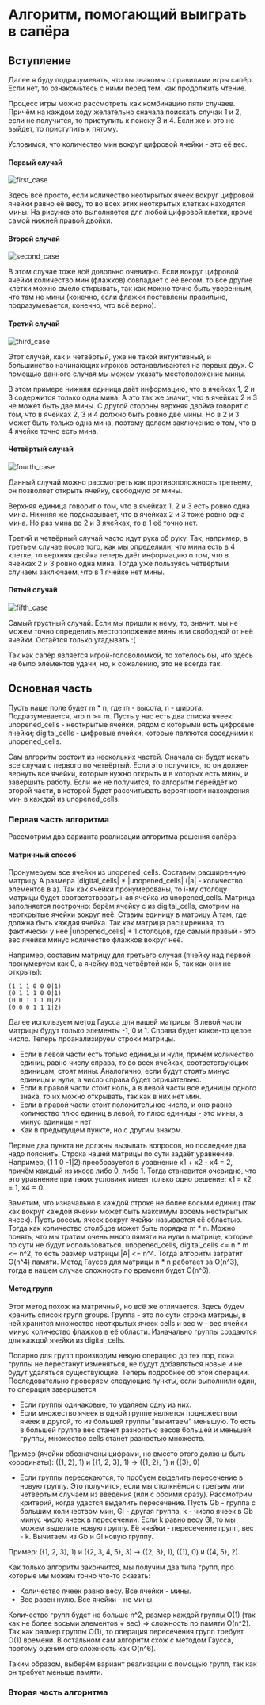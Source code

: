 # Алгоритм, помогающий выиграть в сапёра
## Вступление
Далее я буду подразумевать, что вы знакомы с правилами игры сапёр. Если нет, то ознакомьтесь с ними перед тем, как продолжить чтение.

Процесс игры можно рассмотреть как комбинацию пяти случаев. Причём на каждом ходу желательно сначала поискать случаи 1 и 2, если не получится, то приступить
к поиску 3 и 4. Если же и это не выйдет, то приступить к пятому. 

Условимся, что количество мин вокруг цифровой ячейки - это её вес.
#### Первый случай
![first_case](docs/assets/1.png)

Здесь всё просто, если количество неоткрытых ячеек вокруг цифровой ячейки равно её весу, то во всех этих неоткрытых клетках находятся мины.
На рисунке это выполняется для любой цифровой клетки, кроме самой нижней правой двойки.
#### Второй случай
![second_case](docs/assets/2.png)

В этом случае тоже всё довольно очевидно. Если вокруг цифровой ячейки количество мин (флажков) совпадает с её весом, то все другие клетки можно смело открывать, 
так как можно точно быть уверенным, что там не мины (конечно, если флажки поставлены правильно, подразумевается, конечно, что всё верно).

#### Третий случай
![third_case](docs/assets/3.png)

Этот случай, как и четвёртый, уже не такой интуитивный, и большинство начинающих игроков останавливаются на первых двух. 
С помощью данного случая мы можем указать местоположение мины.

В этом примере нижняя единица даёт информацию, что в ячейках 1, 2 и 3 содержится только одна мина. А это так же значит, что в ячейках 2 и 3 не может быть
две мины. С другой стороны верхняя двойка говорит о том, что в ячейках 2, 3 и 4 должно быть ровно две мины. Но в 2 и 3 может быть только одна мина, 
поэтому делаем заключение о том, что в 4 ячейке точно есть мина. 
#### Четвёртый случай
![fourth_case](docs/assets/4.png)

Данный случай можно рассмотреть как противоположность третьему, он позволяет открыть ячейку, свободную от мины.

Верхняя единица говорит о том, что в ячейках 1, 2 и 3 есть ровно одна мина. Нижняя же подсказывает, что в ячейках 2 и 3 тоже ровно одна мина.
Но раз мина во 2 и 3 ячейках, то в 1 её точно нет.

Третий и четвёрный случай часто идут рука об руку. Так, например, в третьем случае после того, как мы определили, что мина есть в 4 клетке, то верхняя двойка
теперь даёт информацию о том, что в ячейках 2 и 3 ровно одна мина. Тогда уже пользуясь четвёртым случаем заключаем, что в 1 ячейке нет мины.

#### Пятый случай
![fifth_case](docs/assets/5.png)
 
Самый грустный случай. Если мы пришли к нему, то, значит, мы не можем точно определить местоположение мины или свободной от неё ячейки. Остаётся только угадывать :(

Так как сапёр является игрой-головоломкой, то хотелось бы, что здесь не было элементов удачи, но, к сожалению, это не всегда так.

## Основная часть
Пусть наше поле будет m * n, где m - высота, n - широта. Подразумевается, что n >= m. Пусть у нас есть два списка ячеек: 
unopened_cells - неоткрытые ячейки, рядом с которыми есть цифровые ячейки; digital_cells - цифровые ячейки, которые являются 
соседними к unopened_cells. 

Сам алгоритм состоит из нескольких частей. Сначала он будет искать все случаи с первого по четвёртый. Если это получится, то он
должен вернуть все ячейки, которые нужно открыть и в которых есть мины, и завершить работу. Если же не получится, то алгоритм перейдёт ко второй части,
в которой будет рассчитывать вероятности нахождения мин в каждой из unopened_cells.

### Первая часть алгоритма 
Рассмотрим два варианта реализации алгоритма решения сапёра. 
#### Матричный способ
Пронумеруем все ячейки из unopened_cells.
Составим расширенную матрицу A размера |digital_cells| * |unopened_cells| (|a| - количество элементов в a). Так как ячейки пронумерованы, то
i-му столбцу матрицы будет соответствовать i-ая ячейка из unopened_cells.
Матрица заполняется построчно: берём ячейку c из digital_cells, смотрим на неоткрытые ячейки вокруг неё. Ставим единицу в матрицу A там, где должна быть каждая ячейка.
Так как матрица расширенная, то фактически у неё |unopened_cells| + 1 столбцов, где самый правый - это вес ячейки минус количество флажков вокруг неё.

Например, составим матрицу для третьего случая (ячейку над первой пронумеруем как 0, а ячейку под четвёртой как 5, так как они не открыты):
```
(1 1 1 0 0 0|1)
(0 1 1 1 0 0|1)
(0 0 1 1 1 0|2)
(0 0 0 1 1 1|2)
```
Далее используем метод Гаусса для нашей матрицы. В левой части матрицы будут только элементы -1, 0 и 1. Справа будет какое-то целое число.
Теперь проанализируем строки матрицы. 
+ Если в левой части есть только единицы и нули, причём количество единиц равно числу справа, то во всех ячейках, соответствующих единицам, стоят мины. 
Аналогично, если будут стоять минус единицы и нули, а число справа будет отрицательно.
+ Если в правой части стоит ноль, а в левой части все единицы одного знака, то их можно открывать, так как в них нет мин.
+ Если в правой части стоит положительное число, и оно равно количество плюс единиц в левой, то плюс единицы - это мины, а минус единицы - нет
+ Как в предыдущем пункте, но с другим знаком.

Первые два пункта не должны вызывать вопросов, но последние два надо пояснить. Строка нашей матрицы по сути задаёт уравнение. Например, 
(1 1 0 -1|2) преобразуется в уравнение x1 + x2 - x4 = 2, причём каждый из иксов либо 0, либо 1. Тогда становится очевидно, что это уравнение
при таких условиях имеет только одно решение: x1 = x2 = 1, x4 = 0.

Заметим, что изначально в каждой строке не более восьми единиц (так как вокруг каждой ячейки может быть максимум восемь неоткрытых ячеек).
Пусть восемь ячеек вокруг ячейки называется её областью. Тогда как количество столбцов может быть порядка m * n. Можно понять, 
что мы тратим очень много пямяти на нули в матрице, которые по сути не будут использоваться.
unopened_cells, digital_cells <= n * m <= n^2, то есть размер матрицы |A| <= n^4. Тогда алгоритм затратит O(n^4) памяти. 
Метод Гаусса для матрицы n * n работает за O(n^3), тогда в нашем случае сложность по времени будет O(n^6).

#### Метод групп
Этот метод похож на матричный, но всё же отличается. Здесь будем хранить список групп groups. Группа - это по сути строка матрицы,
в ней хранится множество неоткрытых ячеек cells и вес w - вес ячейки минус количество флажков в её области. Изначально группы создаются для
каждой ячейки из digital_cells.

Попарно для групп производим некую операцию до тех пор, пока группы не перестанут изменяться, не будут добавляться новые и не будут удаляться существующие.
Теперь подробнее об этой операции. Последовательно проверяем следующие пункты, если выполнили один, то операция завершается.
+ Если группы одинаковые, то удаляем одну из них.
+ Если множество ячеек в одной группе является подножеством ячеек в другой, то из большей группы "вычитаем" меньшую. То есть в большей
группе вес станет разностью весов большей и меньшей группы, множество cells станет разностью множеств.

Пример (ячейки обозначены цифрами, но вместо этого должны быть координаты): ({1, 2}, 1) и ({1, 2, 3}, 1) -> ({1, 2}, 1) и ({3}, 0)
+ Если группы пересекаются, то пробуем выделить пересечение в новую группу. Это получится, если мы столкнёмся с третьим или 
четвёртым случаем из введения (или с обоими сразу). Рассмотрим критерий, когда удастся выделить пересечение. Пусть Gb - группа с большим
количеством мин, Gl - другая группа, k - число ячеек в Gb минус число ячеек в пересечении. Если k равно весу Gl, то мы можем выделить новую
группу. Её ячейки - пересечение групп, вес - k. Вычитаем из Gb и Gl новую группу.

Пример: ({1, 2, 3}, 1) и ({2, 3, 4, 5}, 3) -> ({2, 3}, 1), ({1}, 0) и ({4, 5}, 2)


Как только алгоритм закончится, мы получим два типа групп, про которые мы можем точно что-то сказать:
+ Количество ячеек равно весу. Все ячейки - мины.
+ Вес равен нулю. Все ячейки - не мины.


Количество групп будет не больше n^2, размер каждой группы O(1) (так как не более восьми элементов + вес) => сложность по памяти O(n^2).
Так как размер группы O(1), то операция пересечения групп требует O(1) времени. В остальном сам алгоритм схож с методом Гаусса, 
поэтому оценим его сложность как O(n^6).

Таким образом, выберём вариант реализации с помощью групп, так как он требует меньше памяти.

### Вторая часть алгоритма 
